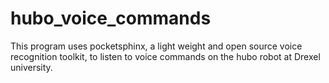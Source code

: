 # hubo_voice_commands
This program uses pocketsphinx, a light weight and open source voice recognition toolkit, to listen to voice commands on the hubo robot at Drexel university.
